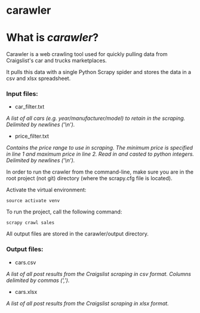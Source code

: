 # carawler

# What is <i>carawler</i>?

Carawler is a web crawling tool used for quickly pulling data from Craigslist's car and trucks marketplaces.

It pulls this data with a single Python Scrapy spider and stores the data in a csv and xlsx spreadsheet.

### Input files:

* car_filter.txt

<i>A list of all cars (e.g. year/manufacturer/model) to retain in the scraping. Delimited by newlines ('\n').</i> 

* price_filter.txt

<i>Contains the price range to use in scraping. The minimum price is specified in line 1 and maximum price in line 2. Read in and casted to python integers. Delimited by newlines ('\n').</i> 

In order to run the crawler from the command-line, make sure you are in the root project (not git) directory (where the scrapy.cfg file is located).

Activate the virtual environment:

```shell
source activate venv
```

To run the project, call the following command:

```shell
scrapy crawl sales
```

All output files are stored in the carawler/output directory.

### Output files:

* cars.csv

<i>A list of all post results from the Craigslist scraping in csv format. Columns delimited by commas (',').</i> 

* cars.xlsx

<i>A list of all post results from the Craigslist scraping in xlsx format.</i> 
